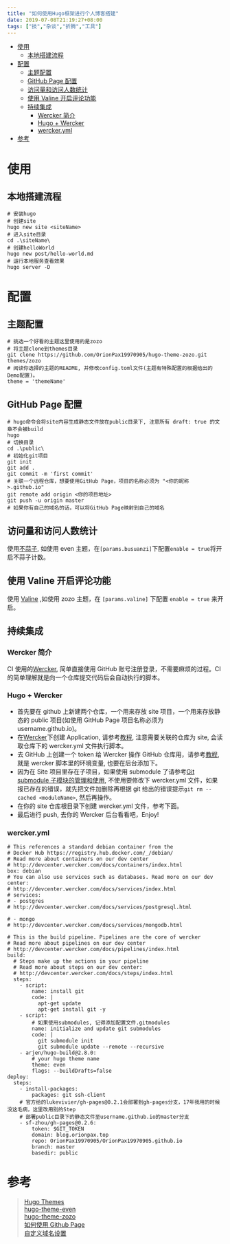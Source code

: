 ```yaml
---
title: "如何使用Hugo框架进行个人博客搭建"
date: 2019-07-08T21:19:27+08:00
tags: ["技","杂谈","折腾","工具"]
---
```


<!-- vim-markdown-toc GitLab -->

* [使用](#使用)
  * [本地搭建流程](#本地搭建流程)
* [配置](#配置)
  * [主题配置](#主题配置)
  * [GitHub Page 配置](#github-page-配置)
  * [访问量和访问人数统计](#访问量和访问人数统计)
  * [使用 Valine 开启评论功能](#使用-valine-开启评论功能)
  * [持续集成](#持续集成)
    * [Wercker 简介](#wercker-简介)
    * [Hugo + Wercker](#hugo-wercker)
    * [wercker.yml](#werckeryml)
* [参考](#参考)

<!-- vim-markdown-toc -->

# 使用

## 本地搭建流程

```
# 安装hugo
# 创建site
hugo new site <siteName>
# 进入site目录
cd .\siteName\
# 创建helloWorld
hugo new post/hello-world.md
# 运行本地服务查看效果
hugo server -D
```

# 配置

## 主题配置

```
# 挑选一个好看的主题这里使用的是zozo
# 将主题clone到themes目录
git clone https://github.com/OrionPax19970905/hugo-theme-zozo.git themes/zozo
# 阅读你选择的主题的README, 并修改config.toml文件(主题有特殊配置的根据给出的Demo配置)。
theme = 'themeName'
```

## GitHub Page 配置

```
# hugo命令会将site内容生成静态文件放在public目录下, 注意所有 draft: true 的文章不会被build
hugo
# 切换目录
cd .\public\
# 初始化git项目
git init
git add .
git commit -m 'first commit'
# 关联一个远程仓库，想要使用GitHub Page，项目的名称必须为 "<你的昵称>.github.io"
git remote add origin <你的项目地址>
git push -u origin master
# 如果你有自己的域名的话，可以将GitHub Page映射到自己的域名
```

## 访问量和访问人数统计

使用[不蒜子](http://busuanzi.ibruce.info/), 如使用 even 主题，在`[params.busuanzi]`下配置`enable = true`将开启不蒜子计数。

## 使用 Valine 开启评论功能
使用 [Valine](https://valine.js.org/) ,如使用 zozo 主题，在 `[params.valine]` 下配置 `enable = true` 来开启。

## 持续集成

### Wercker 简介

CI 使用的[Wercker](https://app.wercker.com), 简单直接使用 GitHub 账号注册登录，不需要麻烦的过程。CI 的简单理解就是向一个仓库提交代码后会自动执行的脚本。

### Hugo + Wercker

- 首先要在 github 上新建两个仓库，一个用来存放 site 项目，一个用来存放静态的 public 项目(如使用 GitHub Page 项目名称必须为 username.github.io)。
- 在[Wercker](https://app.wercker.com)下创建 Application, 请参考[教程](https://gohugo.io/hosting-and-deployment/deployment-with-wercker/), 注意需要关联的仓库为 site, 会读取仓库下的 wercker.yml 文件执行脚本。
- 去 GitHub 上创建一个 token 给 Wercker 操作 GitHub 仓库用，请参考[教程](https://help.github.com/en/articles/creating-a-personal-access-token-for-the-command-line), 就是 wercker 脚本里的环境变量, 也要在后台添加下。
- 因为在 Site 项目里存在子项目，如果使用 submodule 了请参考[Git submodule 子模块的管理和使用](https://www.jianshu.com/p/9000cd49822c), 不使用要修改下 wercker.yml 文件，如果报已存在的错误，就先把文件加删除再根据 git 给出的错误提示`git rm --cached <moduleName>`, 然后再操作。
- 在你的 site 仓库根目录下创建 wercker.yml 文件，参考下面。
- 最后进行 push, 去你的 Wercker 后台看看吧，Enjoy!

### wercker.yml

```
# This references a standard debian container from the
# Docker Hub https://registry.hub.docker.com/_/debian/
# Read more about containers on our dev center
# http://devcenter.wercker.com/docs/containers/index.html
box: debian
# You can also use services such as databases. Read more on our dev center:
# http://devcenter.wercker.com/docs/services/index.html
# services:
# - postgres
# http://devcenter.wercker.com/docs/services/postgresql.html

# - mongo
# http://devcenter.wercker.com/docs/services/mongodb.html

# This is the build pipeline. Pipelines are the core of wercker
# Read more about pipelines on our dev center
# http://devcenter.wercker.com/docs/pipelines/index.html
build:
  # Steps make up the actions in your pipeline
  # Read more about steps on our dev center:
  # http://devcenter.wercker.com/docs/steps/index.html
  steps:
    - script:
        name: install git
        code: |
          apt-get update
          apt-get install git -y
    - script:
        # 如果使用submodules, 记得添加配置文件.gitmodules
        name: initialize and update git submodules
        code: |
          git submodule init
          git submodule update --remote --recursive
    - arjen/hugo-build@2.8.0:
        # your hugo theme name
        theme: even
        flags: --buildDrafts=false
deploy:
  steps:
    - install-packages:
        packages: git ssh-client
    # 官方给的lukevivier/gh-pages@0.2.1会部署到gh-pages分支，17年我用的时候没这毛病，这里改用别的Step
    # 部署public目录下的静态文件至username.github.io的master分支
    - sf-zhou/gh-pages@0.2.6:
        token: $GIT_TOKEN
        domain: blog.orionpax.top
        repo: OrionPax19970905/OrionPax19970905.github.io
        branch: master
        basedir: public
```

# 参考

> [Hugo Themes](https://themes.gohugo.io/)  
> [hugo-theme-even](https://github.com/olOwOlo/hugo-theme-even)  
> [hugo-theme-zozo](https://github.com/OrionPax19970905/hugo-theme-zozo)  
> [如何使用 Github Page](https://pages.github.com/)  
> [自定义域名设置](https://www.jianshu.com/p/8ac6c7c037c5)
